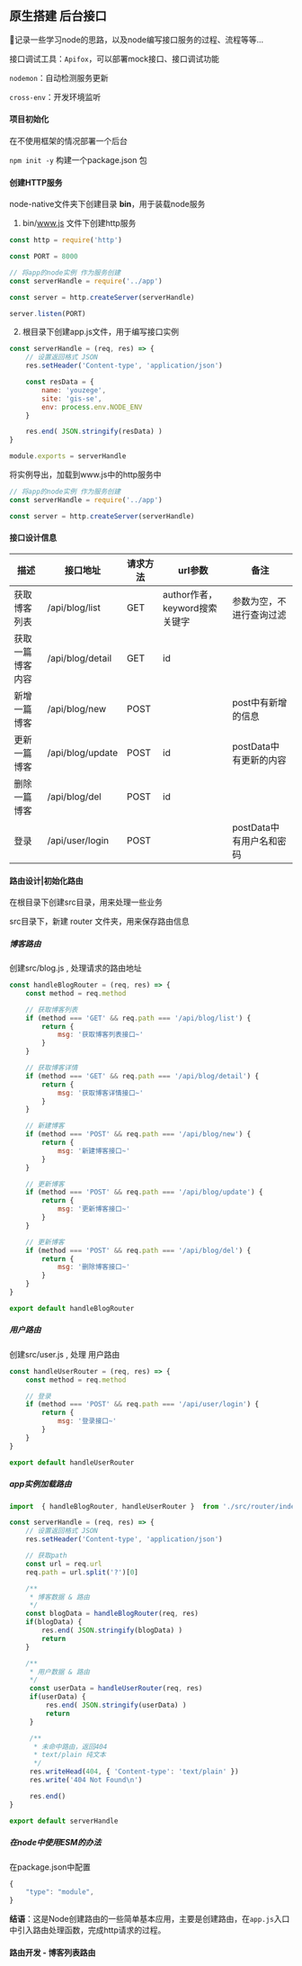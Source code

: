 ## 原生搭建 后台接口



🐢记录一些学习node的思路，以及node编写接口服务的过程、流程等等...

接口调试工具：`Apifox`，可以部署mock接口、接口调试功能

`nodemon`：自动检测服务更新

`cross-env`：开发环境监听



#### 项目初始化

在不使用框架的情况部署一个后台

`npm init -y` 构建一个package.json 包



#### 创建HTTP服务

node-native文件夹下创建目录 **bin**，用于装载node服务

1. bin/www.js 文件下创建http服务

```js
const http = require('http')

const PORT = 8000

// 将app的node实例 作为服务创建
const serverHandle = require('../app')

const server = http.createServer(serverHandle)

server.listen(PORT)
```

2. 根目录下创建app.js文件，用于编写接口实例

```js
const serverHandle = (req, res) => {
    // 设置返回格式 JSON
    res.setHeader('Content-type', 'application/json')

    const resData = {
        name: 'youzege',
        site: 'gis-se',
        env: process.env.NODE_ENV
    }

    res.end( JSON.stringify(resData) )
}

module.exports = serverHandle
```

将实例导出，加载到www.js中的http服务中

```js
// 将app的node实例 作为服务创建
const serverHandle = require('../app')

const server = http.createServer(serverHandle)
```



#### 接口设计信息

| 描述             | 接口地址         | 请求方法 | url参数                       | 备注                     |
| ---------------- | ---------------- | -------- | ----------------------------- | ------------------------ |
| 获取博客列表     | /api/blog/list   | GET      | author作者，keyword搜索关键字 | 参数为空，不进行查询过滤 |
| 获取一篇博客内容 | /api/blog/detail | GET      | id                            |                          |
| 新增一篇博客     | /api/blog/new    | POST     |                               | post中有新增的信息       |
| 更新一篇博客     | /api/blog/update | POST     | id                            | postData中有更新的内容   |
| 删除一篇博客     | /api/blog/del    | POST     | id                            |                          |
| 登录             | /api/user/login  | POST     |                               | postData中有用户名和密码 |



#### 路由设计|初始化路由

在根目录下创建src目录，用来处理一些业务

src目录下，新建 router 文件夹，用来保存路由信息

##### 博客路由

创建src/blog.js , 处理请求的路由地址

```js
const handleBlogRouter = (req, res) => {
    const method = req.method

    // 获取博客列表
    if (method === 'GET' && req.path === '/api/blog/list') {
        return {
            msg: '获取博客列表接口~'
        }
    }

    // 获取博客详情
    if (method === 'GET' && req.path === '/api/blog/detail') {
        return {
            msg: '获取博客详情接口~'
        }
    }

    // 新建博客
    if (method === 'POST' && req.path === '/api/blog/new') {
        return {
            msg: '新建博客接口~'
        }
    }

    // 更新博客
    if (method === 'POST' && req.path === '/api/blog/update') {
        return {
            msg: '更新博客接口~'
        }
    }

    // 更新博客
    if (method === 'POST' && req.path === '/api/blog/del') {
        return {
            msg: '删除博客接口~'
        }
    }
}

export default handleBlogRouter
```



##### 用户路由

创建src/user.js , 处理 用户路由

```js
const handleUserRouter = (req, res) => {
    const method = req.method

    // 登录
    if (method === 'POST' && req.path === '/api/user/login') {
        return {
            msg: '登录接口~'
        }
    }
}

export default handleUserRouter
```



##### app实例加载路由

```js
import  { handleBlogRouter, handleUserRouter }  from './src/router/index.js'

const serverHandle = (req, res) => {
    // 设置返回格式 JSON
    res.setHeader('Content-type', 'application/json')

    // 获取path
    const url = req.url
    req.path = url.split('?')[0]

    /**
     * 博客数据 & 路由
     */ 
    const blogData = handleBlogRouter(req, res)
    if(blogData) {
        res.end( JSON.stringify(blogData) )
        return
    }

    /**
     * 用户数据 & 路由
     */ 
     const userData = handleUserRouter(req, res)
     if(userData) {
         res.end( JSON.stringify(userData) )
         return
     }

     /**
      * 未命中路由，返回404
      * text/plain 纯文本
      */
     res.writeHead(404, { 'Content-type': 'text/plain' })
     res.write('404 Not Found\n')

     res.end()
}

export default serverHandle
```



##### 在node中使用ESM的办法

在package.json中配置

```js
{
	"type": "module",
}
```



**结语**：这是Node创建路由的一些简单基本应用，主要是创建路由，在`app.js`入口中引入路由处理函数，完成http请求的过程。



#### 路由开发 - 博客列表路由